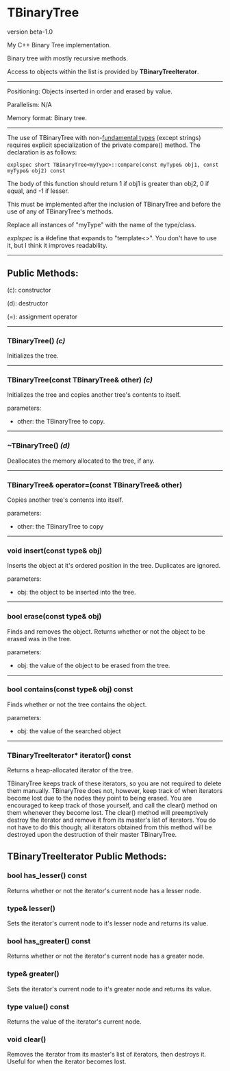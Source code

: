 # TBinaryTree

version beta-1.0

My C++ Binary Tree implementation.

Binary tree with mostly recursive methods.

Access to objects within the list is provided by **TBinaryTreeIterator**.

---

Positioning: Objects inserted in order and erased by value.

Parallelism: N/A

Memory format: Binary tree.

---

The use of TBinaryTree with non-[fundamental types](https://www.cplusplus.com/reference/type_traits/is_fundamental/) (except strings) requires explicit specialization of the private compare() method. The declaration is as follows:
```
explspec short TBinaryTree<myType>::compare(const myType& obj1, const myType& obj2) const
```
The body of this function should return 1 if obj1 is greater than obj2, 0 if equal, and -1 if lesser.

This must be implemented after the inclusion of TBinaryTree and before the use of any of TBinaryTree's methods.

Replace all instances of "myType" with the name of the type/class.

*explspec* is a #define that expands to "template<>". You don't have to use it, but I think it improves readability.

---

## Public Methods:

(c): constructor

(d): destructor

(=): assignment operator

---
### TBinaryTree() *(c)*

Initializes the tree.

---
### TBinaryTree(const TBinaryTree<type>& other) *(c)*

Initializes the tree and copies another tree's contents to itself.

parameters:
- other: the TBinaryTree to copy.

---
### ~TBinaryTree() *(d)*

Deallocates the memory allocated to the tree, if any.

---
### TBinaryTree<type>& operator=(const TBinaryTree<type>& other)

Copies another tree's contents into itself.

parameters:
- other: the TBinaryTree to copy

---
### void insert(const type& obj)

Inserts the object at it's ordered position in the tree. Duplicates are ignored.

parameters:
- obj: the object to be inserted into the tree.

---
### bool erase(const type& obj)

Finds and removes the object. Returns whether or not the object to be erased was in the tree.

parameters:
- obj: the value of the object to be erased from the tree.

---
### bool contains(const type& obj) const

Finds whether or not the tree contains the object.

parameters:
- obj: the value of the searched object

---
### TBinaryTreeIterator<type>* iterator() const

Returns a heap-allocated iterator of the tree.

TBinaryTree keeps track of these iterators, so you are not required to delete them manually. TBinaryTree does not, however, keep track of when iterators become lost due to the nodes they point to being erased. You are encouraged to keep track of those yourself, and call the clear() method on them whenever they become lost. The clear() method will preemptively destroy the iterator and remove it from its master's list of iterators. You do not have to do this though; all iterators obtained from this method will be destroyed upon the destruction of their master TBinaryTree.

## TBinaryTreeIterator Public Methods:

### bool has_lesser() const

Returns whether or not the iterator's current node has a lesser node.

### type& lesser()

Sets the iterator's current node to it's lesser node and returns its value.

### bool has_greater() const

Returns whether or not the iterator's current node has a greater node.

### type& greater()

Sets the iterator's current node to it's greater node and returns its value.

### type value() const

Returns the value of the iterator's current node.

### void clear()

Removes the iterator from its master's list of iterators, then destroys it. Useful for when the iterator becomes lost.
